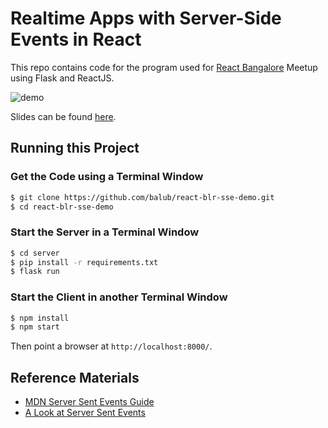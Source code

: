 # Realtime Apps with Server-Side Events in React

This repo contains code for the program used for [React Bangalore](https://www.meetup.com/ReactJS-Bangalore/events/276655326/) Meetup using Flask and ReactJS.

![demo](https://i.imgur.com/QhurVvR.gif)

Slides can be found [here](https://docs.google.com/presentation/d/1KlBgtPvNqskJBEAF0RWfiN3_7zdsIAHKBOXV-AcUBjk/edit?usp=sharing).

## Running this Project

### Get the Code using a Terminal Window

```bash
$ git clone https://github.com/balub/react-blr-sse-demo.git
$ cd react-blr-sse-demo
```

### Start the Server in a Terminal Window

```bash
$ cd server
$ pip install -r requirements.txt
$ flask run 
```

### Start the Client in another Terminal Window

```bash
$ npm install
$ npm start
```

Then point a browser at `http://localhost:8000/`.

## Reference Materials

* [MDN Server Sent Events Guide](https://developer.mozilla.org/en-US/docs/Web/API/Server-sent_events/Using_server-sent_events)
* [A Look at Server Sent Events](https://simonprickett.dev/a-look-at-server-sent-events/)